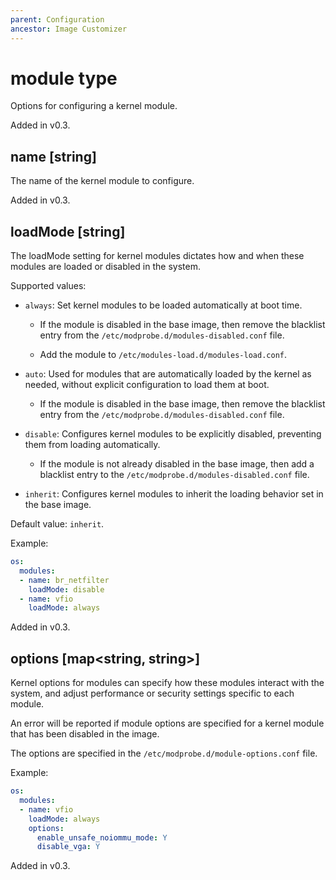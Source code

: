```yaml
---
parent: Configuration
ancestor: Image Customizer
---
```


# module type

Options for configuring a kernel module.

Added in v0.3.

## name [string]

The name of the kernel module to configure.

Added in v0.3.

## loadMode [string]

The loadMode setting for kernel modules dictates how and when these modules
are loaded or disabled in the system.

Supported values:

- `always`: Set kernel modules to be loaded automatically at boot time.

  - If the module is disabled in the base image, then remove the blacklist entry from
    the `/etc/modprobe.d/modules-disabled.conf` file.

  - Add the module to `/etc/modules-load.d/modules-load.conf`.

- `auto`: Used for modules that are automatically loaded by the kernel as needed,
    without explicit configuration to load them at boot.

  - If the module is disabled in the base image, then remove the blacklist entry from
    the `/etc/modprobe.d/modules-disabled.conf` file.

- `disable`: Configures kernel modules to be explicitly disabled, preventing them from
  loading automatically.

  - If the module is not already disabled in the base image, then add a blacklist entry
    to the `/etc/modprobe.d/modules-disabled.conf` file.

- `inherit`: Configures kernel modules to inherit the loading behavior set in the base
  image.

Default value: `inherit`.

Example:

```yaml
os:
  modules:
  - name: br_netfilter
    loadMode: disable
  - name: vfio
    loadMode: always
```

Added in v0.3.

## options [map\<string, string>]

Kernel options for modules can specify how these modules interact with the system,
and adjust performance or security settings specific to each module.

An error will be reported if module options are specified for a kernel module that has
been disabled in the image.

The options are specified in the `/etc/modprobe.d/module-options.conf` file.

Example:

```yaml
os:
  modules:
  - name: vfio
    loadMode: always
    options:
      enable_unsafe_noiommu_mode: Y
      disable_vga: Y
```

Added in v0.3.

